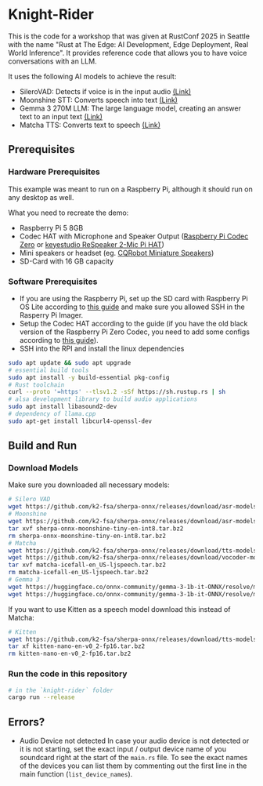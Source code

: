 # Knight-Rider

This is the code for a workshop that was given at RustConf 2025 in Seattle with the name "Rust at The Edge: AI Development, Edge Deployment, Real World Inference".
It provides reference code that allows you to have voice conversations with an LLM.

It uses the following AI models to achieve the result:

- SileroVAD: Detects if voice is in the input audio [(Link)](https://github.com/Sahl-AI/silero-vad)
- Moonshine STT: Converts speech into text [(Link)](https://github.com/moonshine-ai/moonshine)
- Gemma 3 270M LLM: The large language model, creating an answer text to an input text [(Link)](https://huggingface.co/google/gemma-3-270m)
- Matcha TTS: Converts text to speech [(Link)](https://github.com/ulutsoftlls/matchaTTS)

## Prerequisites

### Hardware Prerequisites

This example was meant to run on a Raspberry Pi, although it should run on any desktop as well.

What you need to recreate the demo:

- Raspberry Pi 5 8GB
- Codec HAT with Microphone and Speaker Output ([Raspberry Pi Codec Zero](https://www.raspberrypi.com/products/codec-zero/) or [keyestudio ReSpeaker 2-Mic Pi HAT](https://www.keyestudio.com/products/keyestudio-5v-respeaker-2-mic-pi-hat-v10-expansion-board-for-raspberry-pi-3b-4b))
- Mini speakers or headset (eg. [CQRobot Miniature Speakers](https://www.cqrobot.com/index.php?route=product/product&product_id=1465))
- SD-Card with 16 GB capacity

### Software Prerequisites

- If you are using the Raspberry Pi, set up the SD card with Raspberry Pi OS Lite according to [this guide](https://www.raspberrypi.com/documentation/computers/getting-started.html) and make sure you allowed SSH in the Rasperry Pi Imager.
- Setup the Codec HAT according to the guide (if you have the old black version of the Raspberry Pi Zero Codec, you need to add some configs according to [this guide](https://www.raspberrypi.com/documentation/accessories/audio.html#hardware-versions)).
- SSH into the RPI and install the linux dependencies
```sh
sudo apt update && sudo apt upgrade
# essential build tools
sudo apt install -y build-essential pkg-config
# Rust toolchain
curl --proto '=https' --tlsv1.2 -sSf https://sh.rustup.rs | sh
# alsa development library to build audio applications
sudo apt install libasound2-dev
# dependency of llama.cpp
sudo apt-get install libcurl4-openssl-dev
```

## Build and Run

### Download Models

Make sure you downloaded all necessary models:

```sh
# Silero VAD
wget https://github.com/k2-fsa/sherpa-onnx/releases/download/asr-models/silero_vad.onnx
# Moonshine
wget https://github.com/k2-fsa/sherpa-onnx/releases/download/asr-models/sherpa-onnx-moonshine-tiny-en-int8.tar.bz2
tar xvf sherpa-onnx-moonshine-tiny-en-int8.tar.bz2
rm sherpa-onnx-moonshine-tiny-en-int8.tar.bz2
# Matcha
wget https://github.com/k2-fsa/sherpa-onnx/releases/download/tts-models/matcha-icefall-en_US-ljspeech.tar.bz2
wget https://github.com/k2-fsa/sherpa-onnx/releases/download/vocoder-models/hifigan_v2.onnx
tar xvf matcha-icefall-en_US-ljspeech.tar.bz2
rm matcha-icefall-en_US-ljspeech.tar.bz2
# Gemma 3
wget https://huggingface.co/onnx-community/gemma-3-1b-it-ONNX/resolve/main/onnx/model_quantized.onnx
wget https://huggingface.co/onnx-community/gemma-3-1b-it-ONNX/resolve/main/tokenizer.json
```

If you want to use Kitten as a speech model download this instead of Matcha:

```sh
# Kitten
wget https://github.com/k2-fsa/sherpa-onnx/releases/download/tts-models/kitten-nano-en-v0_2-fp16.tar.bz2
tar xf kitten-nano-en-v0_2-fp16.tar.bz2
rm kitten-nano-en-v0_2-fp16.tar.bz2
```

### Run the code in this repository

```sh
# in the `knight-rider` folder
cargo run --release
```

## Errors?

- Audio Device not detected
In case your audio device is not detected or it is not starting, set the exact input / output device name of you soundcard right at the start of the `main.rs` file.
To see the exact names of the devices you can list them by commenting out the first line in the main function (`list_device_names`).
